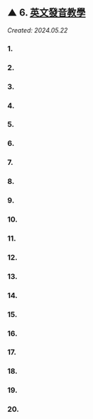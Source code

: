 ## ▲ 6. [<u>英文發音教學</u>](https://www.youtube.com/watch?v=8A-kREVTnHE&list=PL4SGQoBy1y4YgXIbPIZlrhtbOXOrkzo_R&pp=iAQB)


*Created: 2024.05.22*



### 1. 
### 2. 
### 3. 
### 4. 
### 5. 
### 6. 
### 7. 
### 8. 
### 9. 
### 10. 
### 11. 
### 12. 
### 13. 
### 14. 
### 15. 
### 16. 
### 17. 
### 18. 
### 19. 
### 20. 